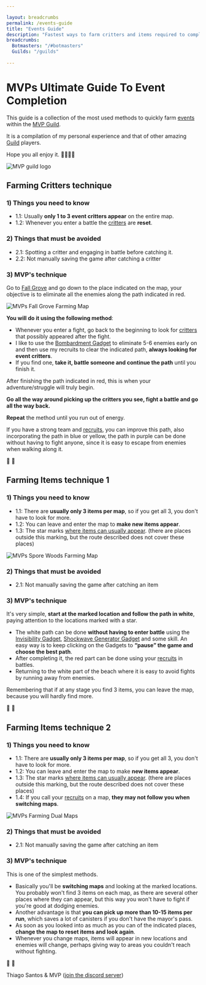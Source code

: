 ```yaml
---

layout: breadcrumbs
permalink: /events-guide
title: "Events Guide"
description: "Fastest ways to farm critters and items required to complete Guild Events. A full guide and great tips offered by the MVP guild!"
breadcrumbs:
  Botmasters: "/#botmasters"
  Guilds: "/guilds"
  
---
```


<div markdown="1" class=" ghcms ghcms-intro">

# MVPs Ultimate Guide To Event Completion

This guide is a collection of the most used methods to quickly farm [events](</guilds#events>) within the [MVP Guild](<https://discord.gg/fPyJMmMEx4>). <br>

It is a compilation of my personal experience and that of other amazing [Guild](</guilds>) players.

Hope you all enjoy it. 💪🏽👊🏽

![ MVP guild logo](</assets/img/pics/MVP_banner.png>)

</div>
<div markdown="1" class=" ghcms ghcms-critters">

## Farming Critters technique

### 1) Things you need to know

- 1\.1: Usually **only 1 to 3 event critters appear** on the entire map.
- 1\.2: Whenever you enter a battle the [critters](</exploring#critters>) are **reset**.


### 2) Things that must be avoided

- 2\.1: Spotting a critter and engaging in battle before catching it.
- 2\.2: Not manually saving the game after catching a critter


### 3) MVP's technique

Go to [Fall Grove](</maps#fall-grove>) and go down to the place indicated on the map, your objective is to eliminate all the enemies along the path indicated in red.

![MVPs Fall Grove Farming Map](</assets/img/pics/fall_grove_run.png>)

**You will do it using the following method**:

- Whenever you enter a fight, go back to the beginning to look for [critters](</exploring#critters>) that possibly appeared after the fight.
- I like to use the [Bombardment Gadget](</botpack#gadgets>) to eliminate 5-6 enemies early on and then use my recruits to clear the indicated path, **always looking for event critters**.
- If you find one, **take it, battle someone and continue the path** until you finish it.


After finishing the path indicated in red, this is when your adventure/struggle will truly begin.<br>

**Go all the way around picking up the critters you see, fight a battle and go all the way back.**

**Repeat** the method until you run out of energy.

If you have a strong team and [recruits](</recruits>), you can improve this path, also incorporating the path in blue or yellow, the path in purple can be done without having to fight anyone, since it is easy to escape from enemies when walking along it.<br>

💪 👊

</div>

<div markdown="1" class=" ghcms ghcms-items1">

## Farming Items technique 1

### 1) Things you need to know

- 1\.1: There are **usually only 3 items per map**, so if you get all 3, you don't have to look for more.
- 1\.2: You can leave and enter the map to **make new items appear**.
- 1\.3: The star marks [where items can usually appear](</loot#loot-spawn-locations>). (there are places outside this marking, but the route described does not cover these places)


![MVPs Spore Woods Farming Map](</assets/img/pics/spore_wood_run.png>)

### 2) Things that must be avoided

- 2\.1: Not manually saving the game after catching an item


### 3) MVP's technique

It's very simple, **start at the marked location and follow the path in white**, paying attention to the locations marked with a star.

- The white path can be done **without having to enter battle** using the [Invisibility Gadget](</gadgets>), [Shockwave Generator Gadget](</gadgets>) and some skill. An easy way is to keep clicking on the Gadgets to **“pause” the game and choose the best path**.
- After completing it, the red part can be done using your [recruits](</recruits>) in battles.
- Returning to the white part of the beach where it is easy to avoid fights by running away from enemies.<br>



Remembering that if at any stage you find 3 items, you can leave the map, because you will hardly find more.<br>

💪 👊

</div>
<div markdown="1" class=" ghcms ghcms-items2">

## Farming Items technique 2

### 1) Things you need to know

- 1\.1: There are **usually only 3 items per map**, so if you get all 3, you don't have to look for more.
- 1\.2: You can leave and enter the map to make **new items appear**.
- 1\.3: The star marks [where items can usually appear](</loot#loot-spawn-locations>). (there are places outside this marking, but the route described does not cover these places)
- 1\.4: If you call your [recruits](</recruits>) on a map, **they may not follow you when switching maps**.


![MVPs Farming Dual Maps](</assets/img/pics/dual_map_run.png>)

### 2) Things that must be avoided

- 2\.1: Not manually saving the game after catching an item


### 3) MVP's technique

This is one of the simplest methods.

- Basically you'll be **switching maps** and looking at the marked locations. You probably won't find 3 items on each map, as there are several other places where they can appear, but this way you won't have to fight if you're good at dodging enemies.
- Another advantage is that **you can pick up more than 10-15 items per run**, which saves a lot of canisters if you don't have the mayor's pass.
- As soon as you looked into as much as you can of the indicated places, **change the map to reset items and look again**.
- Whenever you change maps, items will appear in new locations and enemies will change, perhaps giving way to areas you couldn't reach without fighting.<br>



💪 👊

</div>
<div markdown="1" class=" ghcms ghcms-credits">

Thiago Santos & MVP ([join the discord server](https://discord.gg/fPyJMmMEx4))
</div>
